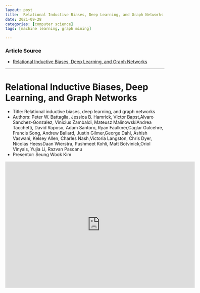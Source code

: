 ```yaml
---
layout: post
title:  Relational Inductive Biases, Deep Learning, and Graph Networks
date: 2021-09-28
categories: [computer science]
tags: [machine learning, graph mining]

---
```


### Article Source

* [Relational Inductive Biases, Deep Learning, and Graph Networks](https://www.youtube.com/watch?v=56e104J4ehA)


---

# Relational Inductive Biases, Deep Learning, and Graph Networks


* Title: Relational inductive biases, deep learning, and graph networks
* Authors: Peter W. Battaglia, Jessica B. Hamrick, Victor Bapst,Alvaro Sanchez-Gonzalez, Vinicius Zambaldi, Mateusz MalinowskiAndrea Tacchetti, David Raposo, Adam Santoro, Ryan Faulkner,Caglar Gulcehre, Francis Song, Andrew Ballard, Justin Gilmer,George Dahl, Ashish Vaswani, Kelsey Allen, Charles Nash,Victoria Langston, Chris Dyer, Nicolas HeessDaan Wierstra, Pushmeet Kohli, Matt Botvinick,Oriol Vinyals, Yujia Li, Razvan Pascanu
* Presentor: Seung Wook Kim

<iframe width="600" height="400" src="https://www.youtube.com/embed/56e104J4ehA" title="YouTube video player" frameborder="0" allow="accelerometer; autoplay; clipboard-write; encrypted-media; gyroscope; picture-in-picture" allowfullscreen></iframe>